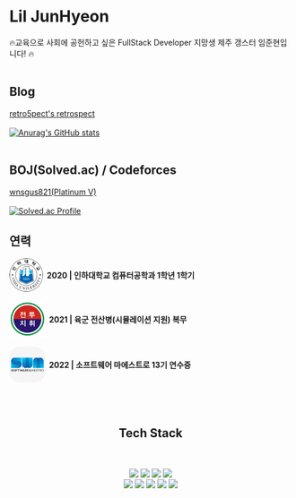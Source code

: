 # Lil JunHyeon
🔥교육으로 사회에 공헌하고 싶은 FullStack Developer 지망생 제주 갱스터 임준현입니다! 🔥
<br>
<br>
## Blog
[retro5pect's retrospect](https://retro5pect.tistory.com/)<br><br>
[![Anurag's GitHub stats](https://github-readme-stats.vercel.app/api?username=retro5pect)](https://github.com/anuraghazra/github-readme-stats)
<br>
<br>

## BOJ(Solved.ac) / Codeforces
[wnsgus821(Platinum V)](https://solved.ac/profile/wnsgus821) <br><br>
[![Solved.ac Profile](http://mazassumnida.wtf/api/v2/generate_badge?boj=wnsgus821)](https://solved.ac/wnsgus821/)

## 연력
<span style="
    display: flex;
    align-items: center;"><img src="./images/inha-univ.png" width="60" height="60" style="border-radius:50%; vertical-align:middle" /> <span style="font-weight:bold">&nbsp;&nbsp;2020 | 인하대학교 컴퓨터공학과 1학년 1학기 </span>
</span>
<br>
<span style="
    display: flex;
    align-items: center;">
<img src="./images/bctp.png" width="64" height="64" /><span style="font-weight:bold">&nbsp;&nbsp;2021 | 육군 전산병(시뮬레이션 지원) 복무</span>
</span>
<br>
<span style="
    display: flex;
    align-items: center;">
<img src="./images/swm.jpeg" width="64" height="64" style="border-radius:30%" /><span style="font-weight:bold">&nbsp;&nbsp;2022 | 소프트웨어 마에스트로 13기 연수중</span>
</span>

<div align=center> 
  <br><br>
  <h2> Tech Stack </h2>
  <br><br>
  <img src="https://img.shields.io/badge/react-61DAFB?style=for-the-badge&logo=react&logoColor=black"> 
  <img src="https://img.shields.io/badge/Chakra UI-319795?style=for-the-badge&logo=Chakra UI&logoColor=white"> 
  <img src="https://img.shields.io/badge/HTML-E34F26?style=for-the-badge&logo=HTML5&logoColor=white"> 
  <img src="https://img.shields.io/badge/CSS-1572B6?style=for-the-badge&logo=CSS3&logoColor=white"> <br>
  <img src="https://img.shields.io/badge/javascript-F7DF1E?style=for-the-badge&logo=javascript&logoColor=black"> 
  <img src="https://img.shields.io/badge/typescript-3178C6?style=for-the-badge&logo=typescript&logoColor=white">
<!--   <img src="https://img.shields.io/badge/jQuery-0769AD?style=for-the-badge&logo=jQuery&logoColor=black">  -->
<!--   <img src="https://img.shields.io/badge/Bootstrap-7952B3?style=for-the-badge&logo=bootstrap&logoColor=white"> -->
  <img src="https://img.shields.io/badge/mongoDB-47A248?style=for-the-badge&logo=mongoDB&logoColor=white"> 
  <img src="https://img.shields.io/badge/linux-FCC624?style=for-the-badge&logo=linux&logoColor=black"> 
  <img src="https://img.shields.io/badge/amazonaws-232F3E?style=for-the-badge&logo=amazonaws&logoColor=white"> 
<!--   <img src="https://img.shields.io/badge/jenkins-D24939?style=for-the-badge&logo=jenkins&logoColor=white">  -->
</div>


<!---
## Tools
retro5pect/retro5pect is a ✨ special ✨ repository because its `README.md` (this file) appears on your GitHub profile.
You can click the Preview link to take a look at your changes.
--->
